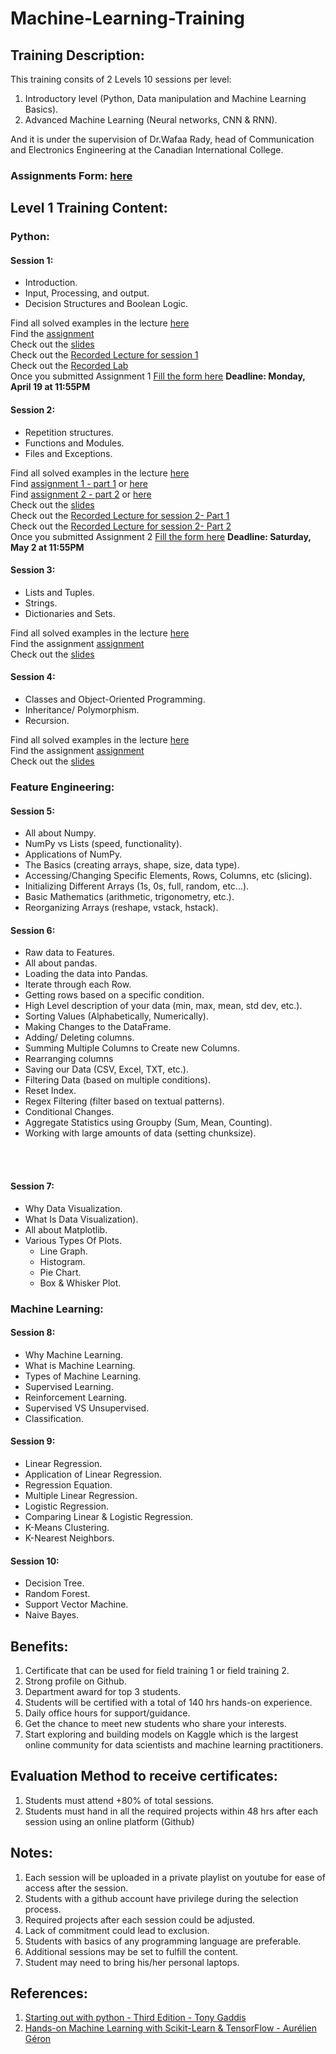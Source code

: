 # Machine-Learning-Training

## Training Description:

This training consits of 2 Levels 10 sessions per level:
1. Introductory level (Python, Data manipulation and Machine Learning Basics).
2. Advanced Machine Learning (Neural networks, CNN & RNN). 

And it is under the supervision of Dr.Wafaa Rady, head of Communication and Electronics Engineering at the Canadian International College. <br>

### Assignments Form: [here](https://docs.google.com/spreadsheets/d/1pkUxYffNOJSXtlL2Zw4gNGdwZNA576QdPvAK0Jtz_rY/edit?usp=sharing)

## Level 1 Training Content:
### Python:
#### Session 1:
- Introduction.
- Input, Processing, and output.
- Decision Structures and Boolean Logic.

Find all solved examples in the lecture [here](https://colab.research.google.com/drive/1uV7v8TfEMCa7K6YiCFRm04eQYvIJpZW8?usp=sharing) <br>
Find the [assignment](https://github.com/nouran551/Machine-Learning-Training/blob/main/Mini_projects_1.ipynb) <br>
Check out the [slides](https://docs.google.com/presentation/d/1fh0AXDCvnarNHQsRfsnDADW83HL5z7uM8SjLvcwFFf8/edit?usp=sharing)<br>
Check out the [Recorded Lecture for session 1](https://drive.google.com/file/d/1LRotyCqgUX-OXSVTFFwBEpUARzFt9rqA/view?fbclid=IwAR0hZsLDTsFtWffwSKUZc5XztJiYoTthbdrvtx1figVDr4RvwP-5cQ9kovI)<br>
Check out the [Recorded Lab](https://drive.google.com/file/d/1mRSyRftKEOUgPhzwgmfUfkbAk9HVsTf3/view?fbclid=IwAR2DsYkHtWXmEt6_EspxAEyhL1JtDfJosR5xp6OewcE46wVub8SBLhx1Zsk)<br>
Once you submitted Assignment 1 [Fill the form here](https://docs.google.com/forms/d/e/1FAIpQLSewuXMnKh3gc4AdSjonyC0qmxZQhC7gjiUKuLjgKWPAi6sdvQ/viewform?usp=sf_link) **Deadline: Monday, April 19 at 11:55PM** <br>

#### Session 2:
- Repetition structures.
- Functions and Modules.
- Files and Exceptions.


Find all solved examples in the lecture [here](https://colab.research.google.com/drive/1jyF_P_Wai-vp83aGZBRsnf2BhPVYPhM2?usp=sharing) <br>
Find [assignment 1 - part 1](https://colab.research.google.com/github/nouran551/Machine-Learning-Training/blob/main/Mini_Projects_2.ipynb) or [here](https://github.com/nouran551/Machine-Learning-Training/blob/main/Mini_Projects_2.ipynb)<br>
Find [assignment 2 - part 2](https://colab.research.google.com/drive/1rca6WzF0vVK8Mifcw55voaEnsBCcsOAp?usp=sharing) or [here](https://github.com/nouran551/Machine-Learning-Training/blob/main/Mini_Projects_2_part_2.ipynb)<br>
Check out the [slides](https://docs.google.com/presentation/d/1LcW9MJuDdUFGt7jFzNJcnOunccAejK3ZFrYELSVQRfg/edit?usp=sharing)<br>
Check out the [Recorded Lecture for session 2- Part 1](https://drive.google.com/file/d/1yds2eU2O7MOTlIbhdaqBUV4prL0PVg3e/view?fbclid=IwAR2zht_iuwdOturYp6TOkw2DOxNhwT1RACovCCKg-9MT-e9VywNVaYTzGz0) <br>
Check out the [Recorded Lecture for session 2- Part 2](https://drive.google.com/file/d/1axIENnnJwZgbEE8qPQXbUfMBBecRRevK/view?fbclid=IwAR1pmBUtprY59MkbRdGdJ1o_pq0qoZtIKV5-FQEqzK8LmlH-sq5rQQsC_L4)<br>
Once you submitted Assignment 2 [Fill the form here](https://docs.google.com/forms/d/e/1FAIpQLSe5fvr7Jm5WqvLZeIyMtPzJ6p3zAPxrYiEndGJJ_Wl8O8XrJA/viewform) **Deadline: Saturday, May 2 at 11:55PM** <br>

#### Session 3:
- Lists and Tuples.
- Strings.
- Dictionaries and Sets.


Find all solved examples in the lecture [here]() <br>
Find the assignment [assignment]() <br>
Check out the [slides](https://docs.google.com/presentation/d/1g7NqtzgdsF7AhNY96wBuummWN577uFHBT3Lg5CTzED8/edit?usp=sharing)


#### Session 4:
- Classes and Object-Oriented Programming.
- Inheritance/ Polymorphism.
- Recursion.

Find all solved examples in the lecture [here]() <br>
Find the assignment [assignment]() <br>
Check out the [slides](https://docs.google.com/presentation/d/1EbvwQBpEbKUptJMsGEouDCX02fGRa2-AjcJ55HldJGg/edit?usp=sharing)


### Feature Engineering:
#### Session 5:
- All about Numpy.
- NumPy vs Lists (speed, functionality).
- Applications of NumPy.
- The Basics (creating arrays, shape, size, data type).
- Accessing/Changing Specific Elements, Rows, Columns, etc (slicing).
- Initializing Different Arrays (1s, 0s, full, random, etc...).
- Basic Mathematics (arithmetic, trigonometry, etc.).
- Reorganizing Arrays (reshape, vstack, hstack).



#### Session 6:
- Raw data to Features.
- All about pandas.
- Loading the data into Pandas.
- Iterate through each Row.
- Getting rows based on a specific condition.
- High Level description of your data (min, max, mean, std dev, etc.).
- Sorting Values (Alphabetically, Numerically).
- Making Changes to the DataFrame.
- Adding/ Deleting columns.
- Summing Multiple Columns to Create new Columns.
- Rearranging columns
- Saving our Data (CSV, Excel, TXT, etc.).
- Filtering Data (based on multiple conditions).
- Reset Index.
- Regex Filtering (filter based on textual patterns).
- Conditional Changes.
- Aggregate Statistics using Groupby (Sum, Mean, Counting).
- Working with large amounts of data (setting chunksize).

<br>
<br>

#### Session 7:
- Why Data Visualization.
- What Is Data Visualization).
- All about Matplotlib.
- Various Types Of Plots.
  - Line Graph.
  - Histogram.
  - Pie Chart.
  - Box & Whisker Plot.




### Machine Learning:

#### Session 8:
- Why Machine Learning.
- What is Machine Learning.
- Types of Machine Learning.
- Supervised Learning.
- Reinforcement Learning.
- Supervised VS Unsupervised.
- Classification.



#### Session 9:
- Linear Regression.
- Application of Linear Regression.
- Regression Equation.
- Multiple Linear Regression.
- Logistic Regression.
- Comparing Linear & Logistic Regression.
- K-Means Clustering.
- K-Nearest Neighbors.


#### Session 10:
- Decision Tree.
- Random Forest.
- Support Vector Machine.
- Naive Bayes.



## Benefits:
1. Certificate that can be used for field training 1 or field training 2.
2. Strong profile on Github.
3. Department award for top 3 students.
4. Students will be certified with a total of 140 hrs hands-on experience. 
5. Daily office hours for support/guidance.
6. Get the chance to meet new students who share your interests.
7. Start exploring and building models on Kaggle which is the largest online community for data scientists and machine learning practitioners.

## Evaluation Method to receive certificates:
1. Students must attend +80% of total sessions.
2. Students must hand in all the required projects within 48 hrs after each session using an online platform (Github)
 


## Notes:
1. Each session will be uploaded in a private playlist on youtube for ease of access after the session.
2. Students with a github account have privilege during the selection process. 
3. Required projects after each session could be adjusted.
4. Lack of commitment could lead to exclusion. 
5. Students with basics of any programming language are preferable. 
6. Additional sessions may be set to fulfill the content.
7. Student may need to bring his/her personal laptops.

## References:
1. [Starting out with python - Third Edition - Tony Gaddis](https://drive.google.com/file/d/168c1DpQGiR-Ztti_4dGtcaIDmkE7_-Mu/view)
2. [Hands-on Machine Learning with Scikit-Learn & TensorFlow - Aurélien Géron](https://drive.google.com/file/d/1vKKbhljes_gaC8nw7yKD9rCh0xKsMd-W/view)


